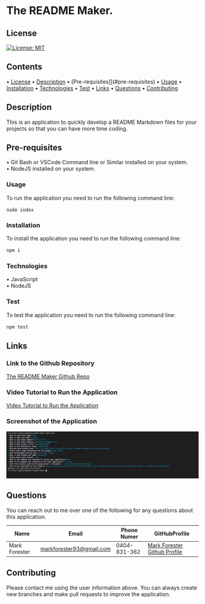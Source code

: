 # The README Maker.

## License

[![License: MIT](https://img.shields.io/badge/License-MIT-yellow.svg)](https://opensource.org/licenses/MIT)

## Contents

• [License](#license)
• [Description](#description)
• [Pre-requisites]](#pre-requisites)
• [Usage](#usage)
• [Installation](#installation)
• [Technologies](#technologies)
• [Test](#test)
• [Links](#links)
• [Questions](#questions)
• [Contributing](#contributing)

## Description

This is an application to quickly develop a README Markdown files for your projects so that you can have more time coding.

## Pre-requisites

• Git Bash or VSCode Command line or Similar installed on your system.  
• NodeJS installed on your system.

### Usage

To run the application you need to run the following command line:

```
node index
```

### Installation

To install the application you need to run the following command line:

```bash
npm i
```

### Technologies

• JavaScript  
• NodeJS

### Test

To test the application you need to run the following command line:

```bash
npm test
```

## Links

### Link to the Github Repository

[The README Maker Github Repo](https://github.com/forester93/readme-maker/)

### Video Tutorial to Run the Application

[Video Tutorial to Run the Application](https://drive.google.com/file/d/1X3BBRRSoSYuGzYdHcTewfOAO3Ur8Km-6/view?usp=sharing)

### Screenshot of the Application

![Screenshot of the page](./assets/images/screenshot.PNG)

## Questions

You can reach out to me over one of the following for any questions about this application.

| Name          | Email                    | Phone Numer  | GitHubProfile                                                  |
| ------------- | ------------------------ | ------------ | -------------------------------------------------------------- |
| Mark Forester | markforester93@gmail.com | 0404-831-362 | [Mark Forester Github Profile](https://github.com/forester93/) |

## Contributing

Please contact me using the user information above. You can always create new branches and make pull requests to improve the application.

